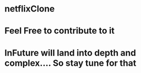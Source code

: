 # netflixClone
# Feel Free to contribute to it 
# InFuture will land into depth and complex.... So stay tune for that


